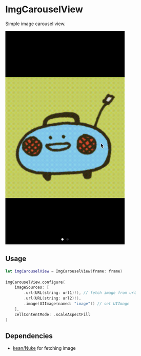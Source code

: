 # ImgCarouselView

Simple image carousel view.

![](./behaviour.gif)

## Usage

```swift
let imgCarouselView = ImgCarouselView(frame: frame)

imgCarouselView.configure(
    imageSources: [
        .url(URL(string: url1)!), // fetch image from url
        .url(URL(string: url2)!),
        .image(UIImage(named: "image")) // set UIImage
    ],
    cellContentMode: .scaleAspectFill
)
```

## Dependencies
- [kean/Nuke](https://github.com/kean/Nuke) for fetching image

